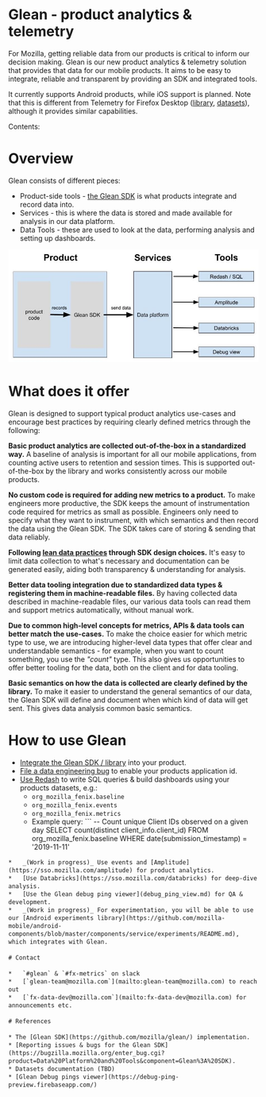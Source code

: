 # Glean - product analytics & telemetry

For Mozilla, getting reliable data from our products is critical to inform our decision making. Glean is our new product analytics & telemetry solution that provides that data for our mobile products.
It aims to be easy to integrate, reliable and transparent by providing an SDK and integrated tools.

It currently supports Android products, while iOS support is planned.
Note that this is different from Telemetry for Firefox Desktop ([library](https://firefox-source-docs.mozilla.org/toolkit/components/telemetry/telemetry/index.html), [datasets](../choosing_a_dataset.md)), although it provides similar capabilities.

Contents:

<!-- toc -->

# Overview

Glean consists of different pieces:

*   Product-side tools - [the Glean SDK](https://mozilla.github.io/glean/) is what products integrate and record data into.
*   Services - this is where the data is stored and made available for analysis in our data platform.
*   Data Tools - these are used to look at the data, performing analysis and setting up dashboards.

![drawing](../../assets/Glean_overview.jpg)

# What does it offer

Glean is designed to support typical product analytics use-cases and encourage best practices by requiring clearly defined metrics through the following:

**Basic product analytics are collected out-of-the-box in a standardized way.**
A baseline of analysis is important for all our mobile applications, from counting active users to retention and session times. This is supported out-of-the-box by the library and works consistently across our mobile products.

**No custom code is required for adding new metrics to a product.**
To make engineers more productive, the SDK keeps the amount of instrumentation code required for metrics as small as possible. Engineers only need to specify what they want to instrument, with which semantics and then record the data using the Glean SDK. The SDK takes care of storing & sending that data reliably.

**Following [lean data practices](https://leandatapractices.com/) through SDK design choices.**
It's easy to limit data collection to what's necessary and documentation can be generated easily, aiding both transparency & understanding for analysis.

**Better data tooling integration due to standardized data types & registering them in machine-readable files.**
By having collected data described in machine-readable files, our various data tools can read them and support metrics automatically, without manual work.

**Due to common high-level concepts for metrics, APIs & data tools can better match the use-cases.**
To make the choice easier for which metric type to use, we are introducing higher-level data types that offer clear and understandable semantics - for example, when you want to count something, you use the _"count"_ type. This also gives us opportunities to offer better tooling for the data, both on the client and for data tooling.

**Basic semantics on how the data is collected are clearly defined by the library.**
To make it easier to understand the general semantics of our data, the Glean SDK will define and document when which kind of data will get sent. This gives data analysis common basic semantics.

# How to use Glean

*   [Integrate the Glean SDK / library](https://mozilla.github.io/glean/book/user/adding-glean-to-your-project.html) into your product.
*   [File a data engineering bug](https://bugzilla.mozilla.org/enter_bug.cgi?product=Data%20Platform%20and%20Tools&component=General&short_desc=Glean:%20Enable%20application%20id%20org.mozilla.myProduct) to enable your products application id.
*   [Use Redash](https://sql.telemetry.mozilla.org/) to write SQL queries & build dashboards using your products datasets, e.g.:
    *   `org_mozilla_fenix.baseline`
    *   `org_mozilla_fenix.events`
    *   `org_mozilla_fenix.metrics`
    *   Example query: ```
-- Count unique Client IDs observed on a given day
SELECT
  count(distinct client_info.client_id)
FROM
  org_mozilla_fenix.baseline
WHERE
  date(submission_timestamp) = '2019-11-11'
```
*   _(Work in progress)_ Use events and [Amplitude](https://sso.mozilla.com/amplitude) for product analytics.
*   [Use Databricks](https://sso.mozilla.com/databricks) for deep-dive analysis.
*   [Use the Glean debug ping viewer](debug_ping_view.md) for QA & development.
*   _(Work in progress)_ For experimentation, you will be able to use our [Android experiments library](https://github.com/mozilla-mobile/android-components/blob/master/components/service/experiments/README.md), which integrates with Glean.

# Contact

*   `#glean` & `#fx-metrics` on slack
*   [`glean-team@mozilla.com`](mailto:glean-team@mozilla.com) to reach out
*   [`fx-data-dev@mozilla.com`](mailto:fx-data-dev@mozilla.com) for announcements etc.

# References

* The [Glean SDK](https://github.com/mozilla/glean/) implementation.
* [Reporting issues & bugs for the Glean SDK](https://bugzilla.mozilla.org/enter_bug.cgi?product=Data%20Platform%20and%20Tools&component=Glean%3A%20SDK).
* Datasets documentation (TBD)
* [Glean Debug pings viewer](https://debug-ping-preview.firebaseapp.com/)
